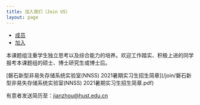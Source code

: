 ```yaml
---
title: 加入我们（Join US）
layout: page
---
```


<div class="tabs is-centered">
    <ul>
        <li><a href="/members/">
            <span class="icon has-text-warning">
                <i class="fas fa-user"></i>
            </span>
            <span>成员</span>
        </a></li>
        <li class="is-active"><a href="/join/">
            <span class="icon has-text-danger">
                <i class="fas fa-user-plus"></i>
            </span>
            <span>加入</span>
        </a></li>
    </ul>
</div>



本课题组注重学生独立思考以及综合能力的培养。欢迎工作踏实、积极上进的同学报考本课题组的硕士、博士研究生或博士后。

[磐石新型非易失存储系统实验室\(NNSS\) 2021暑期实习生招生简章](/join/磐石新型非易失存储系统实验室(NNSS) 2021暑期实习生招生简章.pdf)

有意者发送简历至：jianzhou@hust.edu.cn